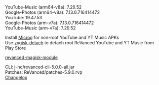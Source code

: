 YouTube-Music (arm64-v8a): 7.29.52  
Google-Photos (arm64-v8a): 7.13.0.716414472  
YouTube: 19.47.53  
Google-Photos (arm-v7a): 7.13.0.716414472  
YouTube-Music (arm-v7a): 7.29.52  

Install [Microg](https://github.com/ReVanced/GmsCore/releases) for non-root YouTube and YT Music APKs  
Use [zygisk-detach](https://github.com/j-hc/zygisk-detach) to detach root ReVanced YouTube and YT Music from Play Store  

[revanced-magisk-module](https://github.com/j-hc/revanced-magisk-module)
  
CLI: j-hc/revanced-cli-5.0.0-all.jar  
Patches: ReVanced/patches-5.9.0.rvp  
[Changelog](https://github.com/ReVanced/revanced-patches/releases/tag/v5.9.0)  
